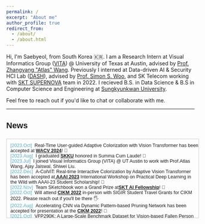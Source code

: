 ```yaml
---
permalink: /
excerpt: "About me"
author_profile: true
redirect_from:
  - /about/
  - /about.html
---
```


Hi, I'm Saebyeol, from South Korea 🇰🇷.
I am a Research Intern at Visual Informatics Group ([VITA](https://vita-group.github.io/index.html)) @ University of Texas at Austin, advised by [Prof. Zhangyang "Atlas" Wang](https://express.adobe.com/page/CAdrFMJ9QeI2y/). Previously I interned at Data-driven AI & Security HCI Lab ([DASH](https://dash-lab.github.io/)), advised by [Prof. Simon S. Woo](https://dash-lab.github.io/About/), and SK Telecom working with [SKT SUPERNOVA](https://www.koreaittimes.com/news/articleView.html?idxno=112407) team in 2022. 
I recieved B.S. in Data Science & B.S in Computer Science and Engineering at [Sungkyunkwan University](https://www.skku.edu/eng/).

Feel free to reach out if you'd like to chat or collaborate with me.

---

<h3 style="font-size: 22px; font-family: Raleway, sans-serif;">News</h3>

<div style="height:200px;width:100%;margin-right:25px;margin-bottom:5px;display:inline-block;text-align:left;padding-left:10px;padding-top:10px;border:1px solid #ccc;overflow:auto;font:15px Merriweather, sans-serif;">
  
<small>
<span style="color: #52adc8;">[2023.Oct]</span>&nbsp;&nbsp;Real-Time User-guided Adaptive Colorization with Vision Transformer has been accepted at <strong><u>WACV 2024</u></strong>! 🥳
<br>  
<span style="color: #52adc8;">[2023.Aug]</span>&nbsp;&nbsp;I graduated <strong><u>SKKU</u></strong> honored in Summa Cum Laude! 🥳
<br>  
<span style="color: #52adc8;">[2023.Jul]</span>&nbsp;&nbsp;I joined Visual Informatics Group (VITA) @ UT Austin to work with Prof.Atlas Wang, Ajay Jaiswal, Shiwei Liu.
<br>  
<span style="color: #52adc8;">[2022.Dec]</span>&nbsp;&nbsp;A-ColViT: Real-time Interactive Colorization by Adaptive Vision Transformer has been accepted at<strong><u> AAAI 2023</u></strong> International Workshop on Practical Deep Learning in the Wild with AAAI-23 Student Scholarship! 🥳
<br>  
<span style="color: #52adc8;">[2022.Nov]</span>&nbsp;&nbsp;Team SKetchbook won a Grand Prize at<strong><u>SKT AI Fellowship</u></strong>! 🥳
<br>
<span style="color: #52adc8;">[2022.Oct]</span>&nbsp;&nbsp;Will attend <strong><u>CIKM 2022</u></strong> in-person with SIGIR Student Travel Grants for CIKM 2022. Please reach out if you'll be there 🖐
<br>
<span style="color: #52adc8;">[2022.Aug]</span>&nbsp;&nbsp;Accelerating CNN via Dynamic Pattern‑based Pruning Network has been accepted for presentation at the <strong><u>CIKM 2022</u></strong>! 🥳
<br>
<span style="color: #52adc8;">[2021.Oct]</span>&nbsp;&nbsp;VFP290K: A Large‑Scale Benchmark Dataset for Vision‑based Fallen Person Detection has been accepted for presentation at the <strong><u>NeurIPS 2021</u></strong> Benchmark and Dataset Track! 🌟
</small>
  
</div>
